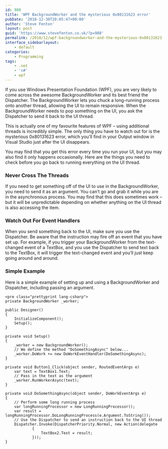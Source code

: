 ```yaml
---
id: 988
title: 'WPF BackgroundWorker and the mysterious 0x80131623 error'
pubDate: '2010-12-30T20:05:47+00:00'
author: 'Steve Fenton'
layout: post
guid: 'https://www.stevefenton.co.uk/?p=988'
permalink: /2010/12/wpf-backgroundworker-and-the-mysterious-0x80131623-error/
interface_sidebarlayout:
    - default
categories:
    - Programming
tags:
    - .net
    - 'c#'
    - wpf
---
```


If you use Windows Presentation Foundation (WPF), you are very likely to come across the awesome BackgroundWorker and its best friend the Dispatcher. The BackgroundWorker lets you chuck a long-running process onto another thread, allowing the UI to remain responsive. When the BackgroundWorker needs to pop something on the UI, you ask the Dispatcher to send it back to the UI thread.

This is actually one of my favourite features of WPF – using additional threads is incredibly simple. The only thing you have to watch out for is the mysterious 0x80131623 error, which you’ll find in your Output window in Visual Studio just after the UI disappears.

You may find that you get this error every time you run your UI, but you may also find it only happens occasionally. Here are the things you need to check before you go back to running everything on the UI thread.

### Never Cross The Threads

If you need to get something off of the UI to use in the BackgroundWorker, you need to send it as an argument. You can’t go and grab it while you are in the asynchronous process. You may find that this does sometimes work – but it will be unpredictable depending on whether anything on the UI thread is also accessing the item.

### Watch Out For Event Handlers

When you send something back to the UI, make sure you use the Dispatcher. Be aware that the instruction may fire off an event that you have set up. For example, if you trigger your BackgroundWorker from the text-changed event of a TextBox, and you use the Dispatcher to send text back to the TextBox, it will trigger the text-changed event and you’ll just keep going around and around.

### Simple Example

Here is a simple example of setting up and using a BackgroundWorker and Dispatcher, including passing an argument.

```
<pre class="prettyprint lang-csharp">
private BackgroundWorker _worker;

public Designer()
{
    InitializeComponent();
    Setup();
}

private void Setup()
{
    _worker = new BackgroundWorker();
    // We define the method "DoSomethingAsync" below...
    _worker.DoWork += new DoWorkEventHandler(DoSomethingAsync);
}

private void Button1_Click(object sender, RoutedEventArgs e)
    var text = TextBox1.Text;
    // Pass in the text as the argument
    _worker.RunWorkerAsync(text);
}

private void DoSomethingAsync(object sender, DoWorkEventArgs e)
{
    // Perform some long running process
    var longRunningProcessor = new LongRunningProcessor();
    var result = longRunningProcessor.DoLongRunningProcess(e.Argument.ToString());
    // Use the Dispatcher to send an instruction back to the UI thread
    Dispatcher.Invoke(DispatcherPriority.Normal, new Action(delegate
            {
                TextBox2.Text = result;
            }));
}
```